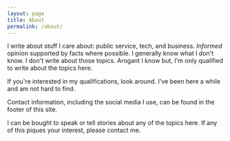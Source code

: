 ```yaml
---
layout: page
title: About
permalink: /about/
---
```

I write about stuff I care about: public service, tech, and business. *Informed* opinion
supported by facts where possible. I generally know what I don't know. I don't write 
about those topics. Arogant I know but, I'm only qualified to write about the topics here. 

If you're interested in my qualifications, look around.  I've been here a while and am 
not hard to find.

Contact information, including the social media I use, can be found in the footer of 
this site. 

I can be bought to speak or tell stories about any of the topics here. If any of this 
piques your interest, please contact me. 